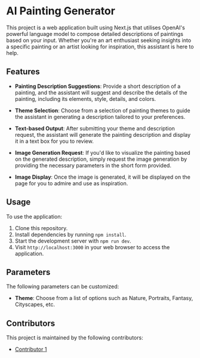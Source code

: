 # AI Painting Generator

This project is a web application built using Next.js that utilises OpenAI's powerful language model to compose detailed descriptions of paintings based on your input. Whether you're an art enthusiast seeking insights into a specific painting or an artist looking for inspiration, this assistant is here to help.

## Features

- **Painting Description Suggestions**: Provide a short description of a painting, and the assistant will suggest and describe the details of the painting, including its elements, style, details, and colors.

- **Theme Selection**: Choose from a selection of painting themes to guide the assistant in generating a description tailored to your preferences.

- **Text-based Output**: After submitting your theme and description request, the assistant will generate the painting description and display it in a text box for you to review.

- **Image Generation Request**: If you'd like to visualize the painting based on the generated description, simply request the image generation by providing the necessary parameters in the short form provided.

- **Image Display**: Once the image is generated, it will be displayed on the page for you to admire and use as inspiration.

## Usage

To use the application:

1. Clone this repository.
2. Install dependencies by running `npm install`.
3. Start the development server with `npm run dev`.
4. Visit `http://localhost:3000` in your web browser to access the application.

## Parameters

The following parameters can be customized:

- **Theme**: Choose from a list of options such as Nature, Portraits, Fantasy, Cityscapes, etc.

## Contributors

This project is maintained by the following contributors:

- [Contributor 1](https://github.com/environmentallyconsciouscoder)
